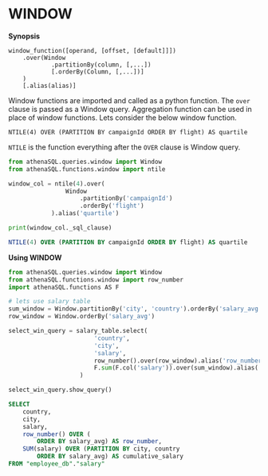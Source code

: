 # WINDOW

**Synopsis**

```
window_function([operand, [offset, [default]]])
    .over(Window
            .partitionBy(column, [,...])
            [.orderBy(Column, [,...])]
    )
    [.alias(alias)]
```

Window functions are imported and called as a python function. The
`over` clause is passed as a Window query. Aggregation function can be
used in place of window functions. Lets consider the below window
function.

`NTILE(4) OVER (PARTITION BY campaignId ORDER BY flight) AS quartile`

`NTILE` is the function everything after the `OVER` clause is Window
query.

```python
from athenaSQL.queries.window import Window
from athenaSQL.functions.window import ntile

window_col = ntile(4).over(
                Window
                    .partitionBy('campaignId')
                    .orderBy('flight')
            ).alias('quartile')

print(window_col._sql_clause)
```

```SQL
NTILE(4) OVER (PARTITION BY campaignId ORDER BY flight) AS quartile
```

**Using WINDOW**

```python
from athenaSQL.queries.window import Window
from athenaSQL.functions.window import row_number
import athenaSQL.functions AS F

# lets use salary table
sum_window = Window.partitionBy('city', 'country').orderBy('salary_avg')
row_window = Window.orderBy('salary_avg')

select_win_query = salary_table.select(
                        'country',
                        'city',
                        'salary',
                        row_number().over(row_window).alias('row_number'),
                        F.sum(F.col('salary')).over(sum_window).alias('cumulative_salary')
                    )

select_win_query.show_query()
```

```SQL
SELECT
    country,
    city,
    salary,
    row_number() OVER (
        ORDER BY salary_avg) AS row_number,
    SUM(salary) OVER (PARTITION BY city, country
        ORDER BY salary_avg) AS cumulative_salary
FROM "employee_db"."salary"
```